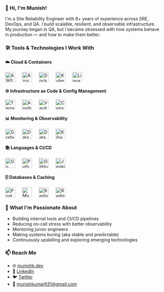 ### 👋 Hi, I'm Munish!

I'm a Site Reliability Engineer with 8+ years of experience across SRE, DevOps, and QA. I build scalable, resilient, and observable infrastructure. My journey began in QA, but I became obsessed with how systems behave in production — and how to make them better.

### 🛠️ Tools & Technologies I Work With

#### ☁️ Cloud & Containers

<p style="display: flex; gap: 12px; flex-wrap: wrap; align-items: center;">
  <a href="https://www.google.com/search?q=AWS+official" target="_blank" rel="noopener noreferrer" style="margin-right: 10px;"><img src="https://cdn.jsdelivr.net/npm/simple-icons@v10/icons/amazonaws.svg" alt="AWS" title="AWS" width="32"/></a>
  <a href="https://www.google.com/search?q=Azure+official" target="_blank" rel="noopener noreferrer" style="margin-right: 10px;"><img src="https://cdn.jsdelivr.net/npm/simple-icons@v10/icons/microsoftazure.svg" alt="Azure" title="Azure" width="32"/></a>
  <a href="https://www.google.com/search?q=Docker+official" target="_blank" rel="noopener noreferrer" style="margin-right: 10px;"><img src="https://cdn.jsdelivr.net/npm/simple-icons@v10/icons/docker.svg" alt="Docker" title="Docker" width="32"/></a>
  <a href="https://www.google.com/search?q=Kubernetes+official" target="_blank" rel="noopener noreferrer" style="margin-right: 10px;"><img src="https://cdn.jsdelivr.net/npm/simple-icons@v10/icons/kubernetes.svg" alt="Kubernetes" title="Kubernetes" width="32"/></a>
  <a href="https://www.google.com/search?q=Linux+official" target="_blank" rel="noopener noreferrer" style="margin-right: 10px;"><img src="https://cdn.jsdelivr.net/npm/simple-icons@v10/icons/linux.svg" alt="Linux" title="Linux" width="32"/></a>
</p>

#### ⚙️ Infrastructure as Code & Config Management

<p style="display: flex; gap: 12px; flex-wrap: wrap; align-items: center;">
  <a href="https://www.google.com/search?q=Terraform+official" target="_blank" rel="noopener noreferrer" style="margin-right: 10px;"><img src="https://cdn.jsdelivr.net/npm/simple-icons@v10/icons/terraform.svg" alt="Terraform" title="Terraform" width="32"/></a>
  <a href="https://www.google.com/search?q=Ansible+official" target="_blank" rel="noopener noreferrer" style="margin-right: 10px;"><img src="https://cdn.jsdelivr.net/npm/simple-icons@v10/icons/ansible.svg" alt="Ansible" title="Ansible" width="32"/></a>
  <a href="https://www.google.com/search?q=Vault+official" target="_blank" rel="noopener noreferrer" style="margin-right: 10px;"><img src="https://cdn.jsdelivr.net/npm/simple-icons@v10/icons/vault.svg" alt="Vault" title="Vault" width="32"/></a>
  <a href="https://www.google.com/search?q=Consul+official" target="_blank" rel="noopener noreferrer" style="margin-right: 10px;"><img src="https://cdn.jsdelivr.net/npm/simple-icons@v10/icons/consul.svg" alt="Consul" title="Consul" width="32"/></a>
</p>

#### 📊 Monitoring & Observability

<p style="display: flex; gap: 12px; flex-wrap: wrap; align-items: center;">
  <a href="https://www.google.com/search?q=Grafana+official" target="_blank" rel="noopener noreferrer" style="margin-right: 10px;"><img src="https://cdn.jsdelivr.net/npm/simple-icons@v10/icons/grafana.svg" alt="Grafana" title="Grafana" width="32"/></a>
  <a href="https://www.google.com/search?q=Datadog+official" target="_blank" rel="noopener noreferrer" style="margin-right: 10px;"><img src="https://cdn.jsdelivr.net/npm/simple-icons@v10/icons/datadog.svg" alt="Datadog" title="Datadog" width="32"/></a>
  <a href="https://www.google.com/search?q=Elasticsearch+official" target="_blank" rel="noopener noreferrer" style="margin-right: 10px;"><img src="https://cdn.jsdelivr.net/npm/simple-icons@v10/icons/elasticsearch.svg" alt="Datadog" title="Elasticsearch" width="32"/></a>
  <a href="https://www.google.com/search?q=Kibana+official" target="_blank" rel="noopener noreferrer" style="margin-right: 10px;"><img src="https://cdn.jsdelivr.net/npm/simple-icons@v10/icons/kibana.svg" alt="Kibana" title="Kibana" width="32"/></a>
</p>

#### 📚 Languages & CI/CD

<p style="display: flex; gap: 12px; flex-wrap: wrap; align-items: center;">
  <a href="https://www.google.com/search?q=Go+official" target="_blank" rel="noopener noreferrer" style="margin-right: 10px;"><img src="https://cdn.jsdelivr.net/npm/simple-icons@v10/icons/go.svg" alt="Go" title="Go" width="32"/></a>
  <a href="https://www.google.com/search?q=Python+official" target="_blank" rel="noopener noreferrer" style="margin-right: 10px;"><img src="https://cdn.jsdelivr.net/npm/simple-icons@v10/icons/python.svg" alt="Python" title="Python" width="32"/></a>
  <a href="https://www.google.com/search?q=GitHub Actions+official" target="_blank" rel="noopener noreferrer" style="margin-right: 10px;"><img src="https://cdn.jsdelivr.net/npm/simple-icons@v10/icons/githubactions.svg" alt="GitHub Actions" title="GitHub Actions" width="32"/></a>
  <a href="https://www.google.com/search?q=Jenkins+official" target="_blank" rel="noopener noreferrer" style="margin-right: 10px;"><img src="https://cdn.jsdelivr.net/npm/simple-icons@v10/icons/jenkins.svg" alt="Jenkins" title="Jenkins" width="32"/></a>
</p>

#### 🗄️ Databases & Caching

<p style="display: flex; gap: 12px; flex-wrap: wrap; align-items: center;">
  <a href="https://www.google.com/search?q=PostgreSQL+official" target="_blank" rel="noopener noreferrer" style="margin-right: 10px;"><img src="https://cdn.jsdelivr.net/npm/simple-icons@v10/icons/postgresql.svg" alt="PostgreSQL" title="PostgreSQL" width="32"/></a>
  <a href="https://www.google.com/search?q=MySQL+official" target="_blank" rel="noopener noreferrer" style="margin-right: 10px;"><img src="https://cdn.jsdelivr.net/npm/simple-icons@v10/icons/mysql.svg" alt="MySQL" title="MySQL" width="32"/></a>
  <a href="https://www.google.com/search?q=MSSQL+official" target="_blank" rel="noopener noreferrer" style="margin-right: 10px;"><img src="https://cdn.jsdelivr.net/npm/simple-icons@v10/icons/microsoftsqlserver.svg" alt="Redis" title="Microsoft SQL Server" width="32"/></a>
  <a href="https://www.google.com/search?q=Redis+official" target="_blank" rel="noopener noreferrer" style="margin-right: 10px;"><img src="https://cdn.jsdelivr.net/npm/simple-icons@v10/icons/redis.svg" alt="Redis" title="Redis" width="32"/></a>
</p>

### 🚀 What I'm Passionate About

* Building internal tools and CI/CD pipelines
* Reducing on-call stress with better observability
* Mentoring junior engineers
* Making systems boring (aka stable and predictable)
* Continuously upskilling and exploring emerging technologies

### 📫 Reach Me

* 🌐 [munishk.dev](https://munishk.dev)
* 💼 [LinkedIn](https://linkedin.com/in/munishkumar631)
* 🐦 [Twitter](https://x.com/munishkr_)
* 📧 [munishkumar631@gmail.com](mailto:munishkumar631@gmail.com)
